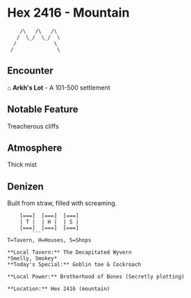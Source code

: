 # Hex 2416 - Mountain
```
    /\   /\   /\
   /  \_/  \_/  \
  /            \
 /              \
```

## Encounter

⌂ **Arkh's Lot** - A 101-500 settlement

## Notable Feature

Treacherous cliffs

## Atmosphere

Thick mist

## Denizen

Built from straw, filled with screaming.

```
    [===]  [===]  [===]
    | T |  | H |  | S |
    [===]  [===]  [===]
        ```
T=Tavern, H=Houses, S=Shops

**Local Tavern:** The Decapitated Wyvern
*Smelly, Smokey*
**Today's Special:** Goblin toe & Cockroach

**Local Power:** Brotherhood of Bones (Secretly plotting)

**Location:** Hex 2416 (mountain)
